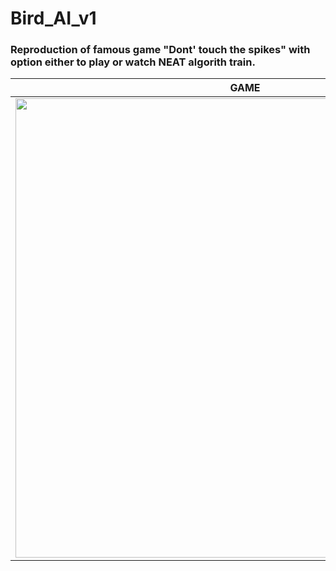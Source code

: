 # Bird_AI_v1
### Reproduction of famous game "Dont' touch the spikes" with option either to play or watch NEAT algorith train.  
|GAME|NEAT|
|---|---|
|<img src="https://i.imgur.com/3YoSnN6.gif" height=735 widht=466>|<img src="https://s1.gifyu.com/images/AI.gif" height=735 widht=466>|

